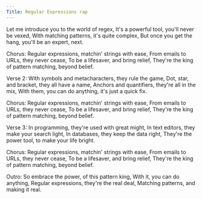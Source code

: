```yaml
---
Title: Regular Expressions rap
---
```


Let me introduce you to the world of regex,
It's a powerful tool, you'll never be vexed,
With matching patterns, it's quite complex,
But once you get the hang, you'll be an expert, next.

Chorus:
Regular expressions, matchin' strings with ease,
From emails to URLs, they never cease,
To be a lifesaver, and bring relief,
They're the king of pattern matching, beyond belief.

Verse 2:
With symbols and metacharacters, they rule the game,
Dot, star, and bracket, they all have a name,
Anchors and quantifiers, they're all in the mix,
With them, you can do anything, it's just a quick fix.

Chorus:
Regular expressions, matchin' strings with ease,
From emails to URLs, they never cease,
To be a lifesaver, and bring relief,
They're the king of pattern matching, beyond belief.

Verse 3:
In programming, they're used with great might,
In text editors, they make your search light,
In databases, they keep the data right,
They're the power tool, to make your life bright.

Chorus:
Regular expressions, matchin' strings with ease,
From emails to URLs, they never cease,
To be a lifesaver, and bring relief,
They're the king of pattern matching, beyond belief.

Outro:
So embrace the power, of this pattern king,
With it, you can do anything,
Regular expressions, they're the real deal,
Matching patterns, and making it real.

